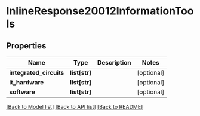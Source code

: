 # InlineResponse20012InformationTools

## Properties
Name | Type | Description | Notes
------------ | ------------- | ------------- | -------------
**integrated_circuits** | **list[str]** |  | [optional] 
**it_hardware** | **list[str]** |  | [optional] 
**software** | **list[str]** |  | [optional] 

[[Back to Model list]](../README.md#documentation-for-models) [[Back to API list]](../README.md#documentation-for-api-endpoints) [[Back to README]](../README.md)


